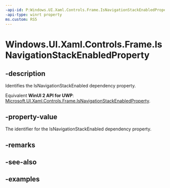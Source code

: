 ```yaml
---
-api-id: P:Windows.UI.Xaml.Controls.Frame.IsNavigationStackEnabledProperty
-api-type: winrt property
ms.custom: RS5
---
```


<!-- Property syntax.
public DependencyProperty IsNavigationStackEnabledProperty { get; }
-->

# Windows.UI.Xaml.Controls.Frame.IsNavigationStackEnabledProperty

## -description

Identifies the IsNavigationStackEnabled dependency property.

Equivalent **WinUI 2 API for UWP**: [Microsoft.UI.Xaml.Controls.Frame.IsNavigationStackEnabledProperty](/windows/winui/api/microsoft.ui.xaml.controls.frame.isnavigationstackenabledproperty).

## -property-value

The identifier for the IsNavigationStackEnabled dependency property.

## -remarks

## -see-also

## -examples

